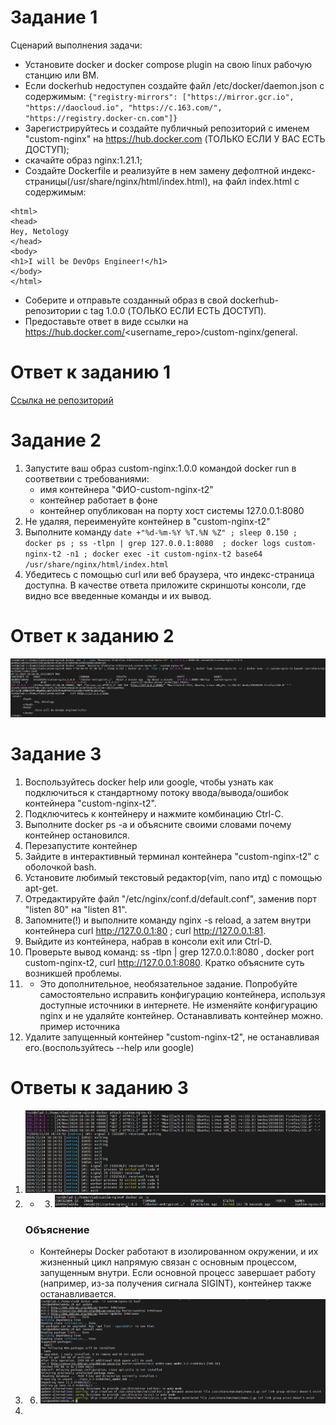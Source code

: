 # Задание 1

Сценарий выполнения задачи:
   - Установите docker и docker compose plugin на свою linux рабочую станцию или ВМ.
   - Если dockerhub недоступен создайте файл /etc/docker/daemon.json с содержимым: `{"registry-mirrors": ["https://mirror.gcr.io", "https://daocloud.io", "https://c.163.com/", "https://registry.docker-cn.com"]}`
   - Зарегистрируйтесь и создайте публичный репозиторий с именем "custom-nginx" на https://hub.docker.com (ТОЛЬКО ЕСЛИ У ВАС ЕСТЬ ДОСТУП);
   - скачайте образ nginx:1.21.1;
   - Создайте Dockerfile и реализуйте в нем замену дефолтной индекс-страницы(/usr/share/nginx/html/index.html), на файл index.html с содержимым:
   ```
   <html>
   <head>
   Hey, Netology
   </head>
   <body>
   <h1>I will be DevOps Engineer!</h1>
   </body>
   </html>
   ```
   - Соберите и отправьте созданный образ в свой dockerhub-репозитории c tag 1.0.0 (ТОЛЬКО ЕСЛИ ЕСТЬ ДОСТУП).
   - Предоставьте ответ в виде ссылки на https://hub.docker.com/<username_repo>/custom-nginx/general.

# Ответ к заданию 1

[Ссылка не репозиторий](https://hub.docker.com/repository/docker/venom3191/custom-nginx/general)

# Задание 2

1. Запустите ваш образ custom-nginx:1.0.0 командой docker run в соответвии с требованиями:
   - имя контейнера "ФИО-custom-nginx-t2"
   - контейнер работает в фоне
   - контейнер опубликован на порту хост системы 127.0.0.1:8080
2. Не удаляя, переименуйте контейнер в "custom-nginx-t2"
3. Выполните команду `date +"%d-%m-%Y %T.%N %Z" ; sleep 0.150 ; docker ps ; ss -tlpn | grep 127.0.0.1:8080  ; docker logs custom-nginx-t2 -n1 ; docker exec -it custom-nginx-t2 base64 /usr/share/nginx/html/index.html`
4. Убедитесь с помощью curl или веб браузера, что индекс-страница доступна.
В качестве ответа приложите скриншоты консоли, где видно все введенные команды и их вывод.

# Ответ к заданию 2

![alt text](https://github.com/VN351/virt-03-docker-intro/raw/main/images/task-2.png)

# Задание 3

1. Воспользуйтесь docker help или google, чтобы узнать как подключиться к стандартному потоку ввода/вывода/ошибок контейнера "custom-nginx-t2".
2. Подключитесь к контейнеру и нажмите комбинацию Ctrl-C.
3. Выполните docker ps -a и объясните своими словами почему контейнер остановился.
4. Перезапустите контейнер
5. Зайдите в интерактивный терминал контейнера "custom-nginx-t2" с оболочкой bash.
6. Установите любимый текстовый редактор(vim, nano итд) с помощью apt-get.
7. Отредактируйте файл "/etc/nginx/conf.d/default.conf", заменив порт "listen 80" на "listen 81".
8. Запомните(!) и выполните команду nginx -s reload, а затем внутри контейнера curl http://127.0.0.1:80 ; curl http://127.0.0.1:81.
9. Выйдите из контейнера, набрав в консоли exit или Ctrl-D.
10. Проверьте вывод команд: ss -tlpn | grep 127.0.0.1:8080 , docker port custom-nginx-t2, curl http://127.0.0.1:8080. Кратко объясните суть возникшей проблемы.
11.   - Это дополнительное, необязательное задание. Попробуйте самостоятельно исправить конфигурацию контейнера, используя доступные источники в интернете. Не изменяйте конфигурацию nginx и не удаляйте контейнер. Останавливать контейнер можно. пример источника
12. Удалите запущенный контейнер "custom-nginx-t2", не останавливая его.(воспользуйтесь --help или google)

# Ответы к заданию 3

1. ![alt text](https://github.com/VN351/virt-03-docker-intro/raw/main/images/task-3-1.png)
2. - 3. ![alt text](https://github.com/VN351/virt-03-docker-intro/raw/main/images/task-3-2.png)
   ### Объяснение
      - Контейнеры Docker работают в изолированном окружении, и их жизненный цикл напрямую связан с основным процессом, запущенным внутри. Если основной процесс завершает работу (например, из-за получения сигнала SIGINT), контейнер также останавливается.
4. 6. ![alt text](https://github.com/VN351/virt-03-docker-intro/raw/main/images/task-3-3.png)
7. 


